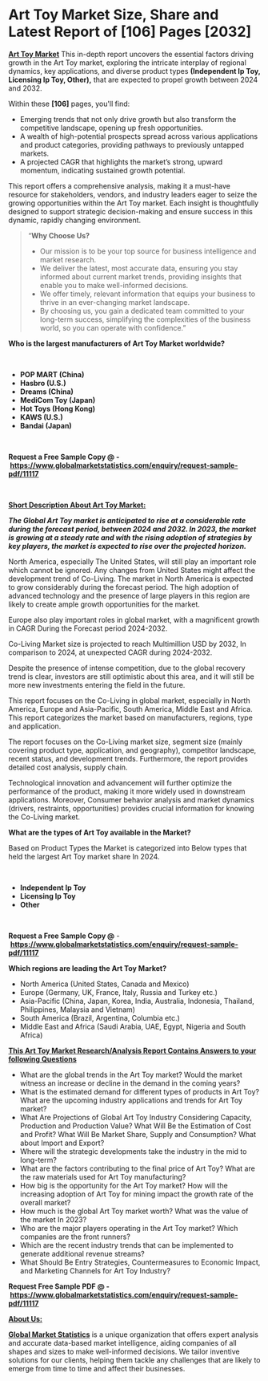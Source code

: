 <h1>Art Toy Market Size, Share and Latest Report of [106] Pages [2032]</h1>
<p><a href="https://www.globalmarketstatistics.com/market-reports/art-toy-market-11117"><strong>Art Toy Market</strong></a> This in-depth report uncovers the essential factors driving growth in the Art Toy market, exploring the intricate interplay of regional dynamics, key applications, and diverse product types <strong>(Independent Ip Toy, Licensing Ip Toy, Other),</strong> that are expected to propel growth between 2024 and 2032.</p>
<p>Within these <strong>[106]</strong> pages, you'll find:</p>
<ul>
<li>Emerging trends that not only drive growth but also transform the competitive landscape, opening up fresh opportunities.</li>
<li>A wealth of high-potential prospects spread across various applications and product categories, providing pathways to previously untapped markets.</li>
<li>A projected CAGR that highlights the market&rsquo;s strong, upward momentum, indicating sustained growth potential.</li>
</ul>
<p>This report offers a comprehensive analysis, making it a must-have resource for stakeholders, vendors, and industry leaders eager to seize the growing opportunities within the Art Toy market. Each insight is thoughtfully designed to support strategic decision-making and ensure success in this dynamic, rapidly changing environment.</p>
<blockquote class="">
<p>&ldquo;<strong>Why Choose Us? </strong></p>
<ul>
<li>Our mission is to be your top source for business intelligence and market research.</li>
<li>We deliver the latest, most accurate data, ensuring you stay informed about current market trends, providing insights that enable you to make well-informed decisions.</li>
<li>We offer timely, relevant information that equips your business to thrive in an ever-changing market landscape.</li>
<li>By choosing us, you gain a dedicated team committed to your long-term success, simplifying the complexities of the business world, so you can operate with confidence.&rdquo;</li>
</ul>
</blockquote>
<p><strong>Who is the largest manufacturers of Art Toy Market worldwide?</strong></p>
<p>&nbsp;</p>
<ul>
<li><strong>POP MART (China)</strong></li>
<li><strong>Hasbro (U.S.)</strong></li>
<li><strong>Dreams (China)</strong></li>
<li><strong>MediCom Toy (Japan)</strong></li>
<li><strong>Hot Toys (Hong Kong)</strong></li>
<li><strong>KAWS (U.S.)</strong></li>
<li><strong>Bandai (Japan)</strong></li>
</ul>
<p>&nbsp;</p>
<p><strong>Request a Free Sample Copy @ -&nbsp;</strong><a href="https://www.globalmarketstatistics.com/enquiry/request-sample-pdf/11117"><strong>https://www.globalmarketstatistics.com/enquiry/request-sample-pdf/11117</strong></a></p>
<p>&nbsp;</p>
<p><strong><u>Short Description About Art Toy Market:</u></strong></p>
<p><strong><em>The Global Art Toy market is anticipated to rise at a considerable rate during the forecast period, between 2024 and 2032. In 2023, the market is growing at a steady rate and with the rising adoption of strategies by key players, the market is expected to rise over the projected horizon.</em></strong></p>
<p>North America, especially The United States, will still play an important role which cannot be ignored. Any changes from United States might affect the development trend of Co-Living. The market in North America is expected to grow considerably during the forecast period. The high adoption of advanced technology and the presence of large players in this region are likely to create ample growth opportunities for the market.</p>
<p>Europe also play important roles in global market, with a magnificent growth in CAGR During the Forecast period 2024-2032.</p>
<p>Co-Living Market size is projected to reach Multimillion USD by 2032, In comparison to 2024, at unexpected CAGR during 2024-2032.</p>
<p>Despite the presence of intense competition, due to the global recovery trend is clear, investors are still optimistic about this area, and it will still be more new investments entering the field in the future.</p>
<p>This report focuses on the Co-Living in global market, especially in North America, Europe and Asia-Pacific, South America, Middle East and Africa. This report categorizes the market based on manufacturers, regions, type and application.</p>
<p>The report focuses on the Co-Living market size, segment size (mainly covering product type, application, and geography), competitor landscape, recent status, and development trends. Furthermore, the report provides detailed cost analysis, supply chain.</p>
<p>Technological innovation and advancement will further optimize the performance of the product, making it more widely used in downstream applications. Moreover, Consumer behavior analysis and market dynamics (drivers, restraints, opportunities) provides crucial information for knowing the Co-Living market.</p>
<p><strong>What are the types of Art Toy available in the Market?</strong></p>
<p>Based on Product Types the Market is categorized into Below types that held the largest Art Toy market share In 2024.</p>
<p>&nbsp;</p>
<ul>
<li><strong>Independent Ip Toy</strong></li>
<li><strong>Licensing Ip Toy</strong></li>
<li><strong>Other</strong></li>
</ul>
<p>&nbsp;</p>
<p><strong>Request a Free Sample Copy @</strong>&nbsp;-&nbsp;<a href="https://www.globalmarketstatistics.com/enquiry/request-sample-pdf/11117"><strong>https://www.globalmarketstatistics.com/enquiry/request-sample-pdf/11117</strong></a></p>
<p><strong>Which regions are leading the Art Toy Market?</strong></p>
<ul>
<li>North America (United States, Canada and Mexico)</li>
<li>Europe (Germany, UK, France, Italy, Russia and Turkey etc.)</li>
<li>Asia-Pacific (China, Japan, Korea, India, Australia, Indonesia, Thailand, Philippines, Malaysia and Vietnam)</li>
<li>South America (Brazil, Argentina, Columbia etc.)</li>
<li>Middle East and Africa (Saudi Arabia, UAE, Egypt, Nigeria and South Africa)</li>
</ul>
<p><strong><u>This Art Toy Market Research/Analysis Report Contains Answers to your following Questions</u></strong></p>
<ul>
<li>What are the global trends in the Art Toy market? Would the market witness an increase or decline in the demand in the coming years?</li>
<li>What is the estimated demand for different types of products in Art Toy? What are the upcoming industry applications and trends for Art Toy market?</li>
<li>What Are Projections of Global Art Toy Industry Considering Capacity, Production and Production Value? What Will Be the Estimation of Cost and Profit? What Will Be Market Share, Supply and Consumption? What about Import and Export?</li>
<li>Where will the strategic developments take the industry in the mid to long-term?</li>
<li>What are the factors contributing to the final price of Art Toy? What are the raw materials used for Art Toy manufacturing?</li>
<li>How big is the opportunity for the Art Toy market? How will the increasing adoption of Art Toy for mining impact the growth rate of the overall market?</li>
<li>How much is the global Art Toy market worth? What was the value of the market In 2023?</li>
<li>Who are the major players operating in the Art Toy market? Which companies are the front runners?</li>
<li>Which are the recent industry trends that can be implemented to generate additional revenue streams?</li>
<li>What Should Be Entry Strategies, Countermeasures to Economic Impact, and Marketing Channels for Art Toy Industry?</li>
</ul>
<p><strong>Request Free Sample PDF @ -&nbsp;</strong><a href="https://www.globalmarketstatistics.com/enquiry/request-sample-pdf/11117"><strong>https://www.globalmarketstatistics.com/enquiry/request-sample-pdf/11117</strong></a></p>
<p><strong><u>About Us:</u></strong></p>
<p><a href="https://www.globalmarketstatistics.com/"><strong>Global Market Statistics</strong></a>&nbsp;is a unique organization that offers expert analysis and accurate data-based market intelligence, aiding companies of all shapes and sizes to make well-informed decisions. We tailor inventive solutions for our clients, helping them tackle any challenges that are likely to emerge from time to time and affect their businesses.</p>